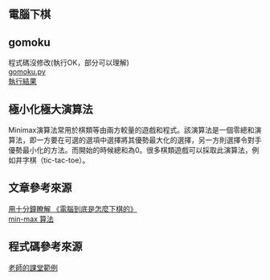 ## 電腦下棋
## gomoku
程式碼沒修改(執行OK，部分可以理解)  
[gomoku.py](https://github.com/a922777/ai108b/blob/master/%E5%AD%B8%E7%BF%92%E7%AD%86%E8%A8%98/05-%E9%9B%BB%E8%85%A6%E4%B8%8B%E6%A3%8B/gomoku.py)\
[執行結果](https://github.com/a922777/ai108b/blob/master/%E5%AD%B8%E7%BF%92%E7%AD%86%E8%A8%98/05-%E9%9B%BB%E8%85%A6%E4%B8%8B%E6%A3%8B/Result.md)

## 極小化極大演算法
Minimax演算法常用於棋類等由兩方較量的遊戲和程式。該演算法是一個零總和演算法，即一方要在可選的選項中選擇將其優勢最大化的選擇，另一方則選擇令對手優勢最小化的方法。而開始的時候總和為0。很多棋類遊戲可以採取此演算法，例如井字棋（tic-tac-toe）。

## 文章參考來源
[用十分鐘瞭解 《電腦到底是怎麼下棋的》](https://www.slideshare.net/ccckmit/ss-59361780?fbclid=IwAR2wFP8zdFxP9OcKbU2cDeI1cAwu1eM7kwCEoIWLZglqP1ArlIKZdiVqUSI)\
[min-max 算法](https://zh.wikipedia.org/wiki/%E6%9E%81%E5%B0%8F%E5%8C%96%E6%9E%81%E5%A4%A7%E7%AE%97%E6%B3%95?fbclid=IwAR1Z6yT4vJakiRyxj2K3FDab7I1QWmMDSkvfuWNu9NzQRj67TvI-sWqtujc)

## 程式碼參考來源
[老師的課堂範例](https://github.com/ccccourse/ai/tree/master/python/05-chess)
